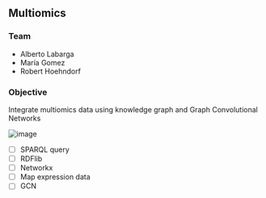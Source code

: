 ## Multiomics

### Team
- Alberto Labarga
- María Gomez
- Robert Hoehndorf
  
### Objective

Integrate multiomics data using knowledge graph and Graph Convolutional Networks

![image](https://github.com/alabarga/biohackathon-jp-2023/assets/166339/1c5ccac4-4a40-44af-80f0-7713bf59d4ce)

- [ ] SPARQL query
- [ ] RDFlib
- [ ] Networkx
- [ ] Map expression data
- [ ] GCN
